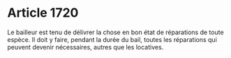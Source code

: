 # Article 1720

Le bailleur est tenu de délivrer la chose en bon état de réparations de toute espèce.   Il doit y faire, pendant la durée du bail, toutes les réparations qui peuvent devenir nécessaires, autres que les locatives.